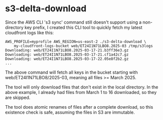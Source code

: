 # s3-delta-download

Since the AWS CLI 's3 sync' command still doesn't support using a non-directory
key prefix, I created this CLI tool to quickly fetch my latest cloudfront logs like this:


    AWS_PROFILE=myprofile AWS_REGION=us-east-2 ./s3-delta-download \
        my-cloudfront-logs-bucket web/ET24I1N71LBO8.2025-03 /tmp/s3logs
    Downloading: web/ET24I1N71LBO8.2025-03-17-21.b3ff36e3.gz
    Downloading: web/ET24I1N71LBO8.2025-03-17-21.cf1a42c7.gz
    Downloading: web/ET24I1N71LBO8.2025-03-17-22.05e8f2b2.gz
    ...

The above command will fetch all keys in the bucket starting with
web/ET24I1N71LBO8/2025-03, meaning all files >= March 2025.

The tool will only download files that don't exist in the local directory. In
the above example, I already had files from March 1 to 16 downloaded, so they
are skipped.

The tool does atomic renames of files after a complete download, so this
existence check is safe, assuming the files in S3 are immutable.
